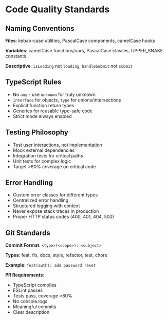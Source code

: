 # Code Quality Standards

## Naming Conventions

**Files**: kebab-case utilities, PascalCase components, camelCase hooks

**Variables**: camelCase functions/vars, PascalCase classes, UPPER_SNAKE constants

**Descriptive**: `isLoading` not `loading`, `handleSubmit` not `submit`

## TypeScript Rules

- No `any` - use `unknown` for truly unknown
- `interface` for objects, `type` for unions/intersections
- Explicit function return types
- Generics for reusable type-safe code
- Strict mode always enabled

## Testing Philosophy

- Test user interactions, not implementation
- Mock external dependencies
- Integration tests for critical paths
- Unit tests for complex logic
- Target >80% coverage on critical code

## Error Handling

- Custom error classes for different types
- Centralized error handling
- Structured logging with context
- Never expose stack traces in production
- Proper HTTP status codes (400, 401, 404, 500)

## Git Standards

**Commit Format**: `<type>(<scope>): <subject>`

**Types**: feat, fix, docs, style, refactor, test, chore

**Example**: `feat(auth): add password reset`

**PR Requirements**:
- TypeScript compiles
- ESLint passes
- Tests pass, coverage >80%
- No console.logs
- Meaningful commits
- Clear description